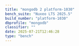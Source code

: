 ```yaml
---
title: "mongodb 2 platform-1030"
bench_suite: "Nuxeo LTS 2025.5"
build_number: "platform-1030"
dbprofile: "mongodb"
classifier: ""
date: 2025-07-21T12:46:28
type: "bench"
---
```


